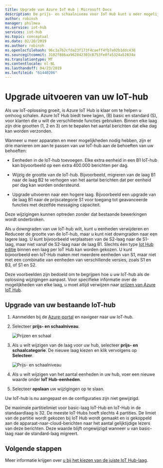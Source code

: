 ```yaml
---
title: Upgrade van Azure IoT Hub | Microsoft Docs
description: De prijs- en schaalniveau voor IoT Hub kunt u meer mogelijkheden voor berichten als Apparaatbeheer wijzigen.
author: robinsh
manager: philmea
ms.service: iot-hub
services: iot-hub
ms.topic: conceptual
ms.date: 02/20/2019
ms.author: robinsh
ms.openlocfilehash: 96c3a7b2cfda23f173f4caeff4fb7a92b1ddc438
ms.sourcegitcommit: 3102f886aa962842303c8753fe8fa5324a52834a
ms.translationtype: MT
ms.contentlocale: nl-NL
ms.lasthandoff: 04/23/2019
ms.locfileid: "61440206"
---
```

# <a name="how-to-upgrade-your-iot-hub"></a>Upgrade uitvoeren van uw IoT-hub

Als uw IoT-oplossing groeit, is Azure IoT Hub is klaar om te helpen u omhoog schalen. Azure IoT Hub biedt twee lagen, (B) basic en standard (S), voor klanten die u wilt de verschillende functies gebruiken. Binnen elke laag zijn drie grootten (1, 2 en 3) om te bepalen het aantal berichten dat elke dag kan worden verzonden.

Wanneer u meer apparaten en meer mogelijkheden nodig hebben, zijn er drie manieren om aan te passen van uw IoT-hub aan de behoeften van uw behoeften:

* Eenheden in de IoT-hub toevoegen. Elke extra eenheid in een B1 IoT-hub kan bijvoorbeeld op een extra 400.000 berichten per dag.

* Wijzig de grootte van de IoT-hub. Bijvoorbeeld, migreren van de laag B1 naar de laag B2 te verhogen van het aantal berichten dat per eenheid per dag kan worden ondersteund.

* Upgrade uitvoeren naar een hogere laag. Bijvoorbeeld een upgrade van de laag B1 naar de prijscategorie S1 voor toegang tot geavanceerde functies met dezelfde messaging capaciteit.

Deze wijzigingen kunnen optreden zonder dat bestaande bewerkingen wordt onderbroken.

Als u downgraden van uw IoT-hub wilt, kunt u eenheden verwijderen en Reduceer de grootte van de IoT-hub, maar u kunt niet downgraden naar een lagere laag. U kunt bijvoorbeeld verplaatsen van de S2-laag naar de S1-laag, maar niet vanaf de S2-laag naar de laag B1. Slechts één type [Iot Hub editie](https://azure.microsoft.com/pricing/details/iot-hub/) binnen een laag per IoT Hub kan worden gekozen. U kunt bijvoorbeeld een IoT-Hub maken met meerdere eenheden van S1, maar niet met een combinatie van eenheden van verschillende versies, zoals S1 en B3, of S1 en S2.

Deze voorbeelden zijn bedoeld om te begrijpen hoe u uw IoT-hub als de oplossing wijzigingen aanpast. Voor specifieke informatie over de mogelijkheden van elke laag, u moet altijd verwijzen naar [prijzen van Azure IoT Hub](https://azure.microsoft.com/pricing/details/iot-hub/).

## <a name="upgrade-your-existing-iot-hub"></a>Upgrade van uw bestaande IoT-hub

1. Aanmelden bij de [Azure-portal](https://portal.azure.com/) en navigeer naar uw IoT-hub.

2. Selecteer **prijs- en schaalniveau**.

   ![Prijzen en schaal](./media/iot-hub-upgrade/pricing-scale.png)

3. Als u wilt wijzigen van de laag voor uw hub, selecteer **prijs- en schaalcategorie**. De nieuwe laag kiezen en klik vervolgens op **Selecteer**.

   ![Prijs- en schaalniveau](./media/iot-hub-upgrade/select-tier.png)

4. Als u wilt wijzigen van het aantal eenheden in uw hub, voer een nieuwe waarde onder **IoT Hub-eenheden**.

5. Selecteer **opslaan** uw wijzigingen op te slaan.

Uw IoT-hub is nu aangepast en de configuraties zijn niet gewijzigd.

De maximale partitielimiet voor basic-laag IoT-Hub en IoT-Hub in de standaardlaag is 32. De meeste IoT-Hubs hoeft slechts 4 partities. De limiet van de partitie wordt gekozen bij IoT Hub wordt gemaakt en is gekoppeld aan de apparaat-naar-cloud-berichten naar het aantal gelijktijdige lezers van deze berichten. Deze waarde blijft ongewijzigd wanneer u van basic-laag naar de standard-laag migreert.

## <a name="next-steps"></a>Volgende stappen

Meer informatie krijgen over [u bij het kiezen van de juiste IoT Hub-laag](iot-hub-scaling.md).